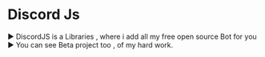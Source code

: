 # Discord Js
► DiscordJS is a Libraries , where i add all my free open source Bot for you 
► You can see Beta project too , of my hard work.
